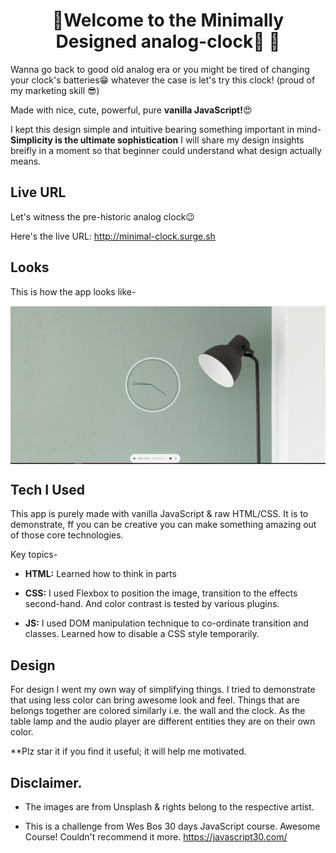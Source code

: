 # <h1 align="center"> 👋Welcome to the Minimally Designed analog-clock🎵 👋 </h1>
Wanna go back to good old analog era or you might be tired of changing your clock's batteries😁 
whatever the case is let's try this clock! (proud of my marketing skill 😎)

Made with nice, cute, powerful, pure **vanilla JavaScript!**😍


I kept this design simple and intuitive bearing something important in mind- __Simplicity is the ultimate sophistication__
I will share my design insights breifly in a moment so that beginner could understand what design actually means.


## Live URL
Let's witness the pre-historic analog clock😉

Here's the live URL: http://minimal-clock.surge.sh


## Looks
This is how the app looks like-

<img width="700" align="center" src="./img/challenge.jpg"/>

## Tech I Used
This app is purely made with vanilla JavaScript & raw HTML/CSS. It is to demonstrate, ff you can be creative you can make something amazing out of those core technologies.

Key topics-

+ **HTML:** Learned how to think in parts

+ **CSS:** I used Flexbox to position the image, transition to the effects second-hand. And color contrast is tested by various plugins.

+ **JS:** I used DOM manipulation technique to co-ordinate transition and classes. Learned how to disable a CSS style temporarily.

## Design
For design I went my own way of simplifying things. I tried to demonstrate that using less color can bring awesome look and feel.
Things that are belongs together are colored similarly i.e. the wall and the clock. As the table lamp and the audio player are different entities they are on
their own color.

**Plz star it if you find it useful; it will help me motivated.

## Disclaimer.

+ The images are from Unsplash & rights belong to the respective artist.

+ This is a challenge from Wes Bos 30 days JavaScript course. Awesome Course! Couldn't recommend it more. https://javascript30.com/
